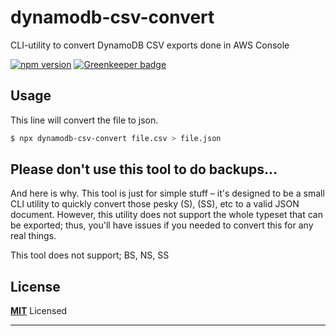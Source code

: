 # dynamodb-csv-convert

CLI-utility to convert DynamoDB CSV exports done in AWS Console

[![npm version](https://badge.fury.io/js/dynamodb-csv-convert.svg)](https://badge.fury.io/js/dynamodb-csv-convert)
[![Greenkeeper badge](https://badges.greenkeeper.io/cobraz/dynamodb-csv-convert.svg)](https://greenkeeper.io/)

## Usage

This line will convert the file to json.

```bash
$ npx dynamodb-csv-convert file.csv > file.json
```

## Please don't use this tool to do backups…

And here is why. This tool is just for simple stuff – it's designed to be a
small CLI utility to quickly convert those pesky (S), (SS), etc to a valid JSON
document. However, this utility does not support the whole typeset that can be
exported; thus, you'll have issues if you needed to convert this for any real
things.

This tool does not support; BS, NS, SS

## License

**[MIT](LICENSE)** Licensed

---
